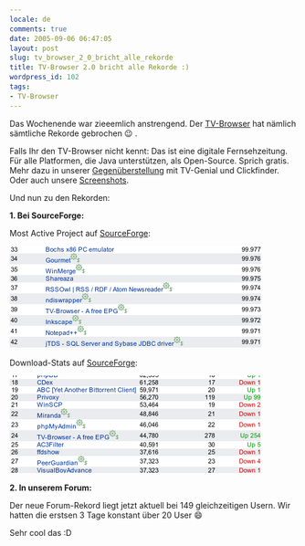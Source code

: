 ```yaml
---
locale: de
comments: true
date: 2005-09-06 06:47:05
layout: post
slug: tv_browser_2_0_bricht_alle_rekorde
title: TV-Browser 2.0 bricht alle Rekorde :)
wordpress_id: 102
tags:
- TV-Browser
---
```


Das Wochenende war zieeemlich anstrengend. Der
[TV-Browser](http://tvbrowser.org) hat nämlich sämtliche Rekorde gebrochen :wink: .

Falls Ihr den TV-Browser nicht kennt: Das ist eine digitale Fernsehzeitung. Für
alle Platformen, die Java unterstützen, als Open-Source. Sprich gratis. Mehr
dazu in unserer [Gegenüberstellung](http://wiki.tvbrowser.org/index.php/Gegen%C3%BCberstellung)
mit TV-Genial und Clickfinder. Oder auch unsere [Screenshots](http://tvbrowser.org/screenshots.php).

Und nun zu den Rekorden:

**1. Bei SourceForge:**

Most Active Project auf [SourceForge](http://sourceforge.net/top/mostactive.php?type=week):

![Most active](/images/2005-09-06-tv_browser_2_0_bricht_alle_rekorde/sourceforge-mostactive.png)

Download-Stats auf [SourceForge](http://sourceforge.net/top/toplist.php?type=downloads_week):

![Most Download](/images/2005-09-06-tv_browser_2_0_bricht_alle_rekorde/sourceforge-mostdownload.png)

**2. In unserem Forum:**

Der neue Forum-Rekord liegt jetzt aktuell bei 149 gleichzeitigen Usern. Wir
hatten die erstsen 3 Tage konstant über 20 User :smile:

Sehr cool das :D

